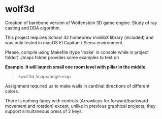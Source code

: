 # wolf3d
Creation of barebone version of Wolfenstein 3D game engine. Study of ray casting and DDA algorithm.

This project requires School 42 homebrew minilibX library (included) and was only tested in macOS El Capitan / Sierra environment.

Please, compile using Makefile (type 'make' in console while in project folder)
./maps folder provides some examples to test on

**Example. It will launch small one room level with pillar in the middle**
> ./wolf3d /maps/angle.map

Assignment required us to make walls in cardinal directions of different colors.

There is nothing fancy with controls (Arrowkeys for forward/backward movement and rotation) except, unlike in previous graphical projects, they support simultaneous press of 2 keys.
